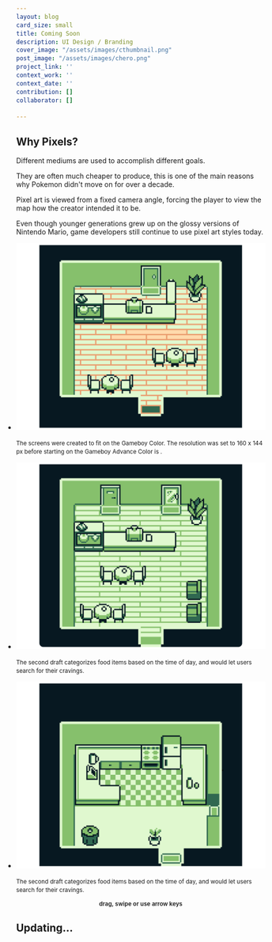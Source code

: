 ```yaml
---
layout: blog
card_size: small
title: Coming Soon
description: UI Design / Branding
cover_image: "/assets/images/cthumbnail.png"
post_image: "/assets/images/chero.png"
project_link: ''
context_work: ''
context_date: ''
contribution: []
collaborator: []

---
```

## Why Pixels?

Different mediums are used to accomplish different goals.

They are often much cheaper to produce, this is one of the main reasons why Pokemon didn't move on for over a decade.

Pixel art is viewed from a fixed camera angle, forcing the player to view the map how the creator intended it to be.

Even though younger generations grew up on the glossy versions of Nintendo Mario, game developers still continue to use pixel art styles today.

<style>

.glide ul {

max-width: initial;

}

.glide img {

pointer-events: none;

}

.glide__slides {

padding-left: 0;

}

.glide .glide__slide {

opacity: 1; transform: scale(1);

}

</style>

<div class="glide mt4">

<div class="glide__track" data-glide-el="track">

<ul class="glide__slides">

<li class="glide__slide" style="text-align: left;"> <img src="/assets/images/cDraft1.png" alt="first iteration">

<small>The screens were created to fit on the Gameboy Color. The resolution was set to 160 x 144 px before starting on the Gameboy Advance Color is .</small>

</li>

<li class="glide__slide" style="text-align: left;"> <img src="/assets/images/cDraft2.png" alt="second iteration">

<small>The second draft categorizes food items based on the time of day, and would let users search for their cravings.</small>

</li>

<li class="glide__slide" style="text-align: left;"> <img src="/assets/images/cDraft3.png" alt="second iteration">

<small>The second draft categorizes food items based on the time of day, and would let users search for their cravings.</small>

</li>

</ul>

</div>

<small style="text-align: center; color: var(--ink-6); font-weight: 600; display: block;">drag, swipe or use arrow keys</small>

</div>

## Updating...